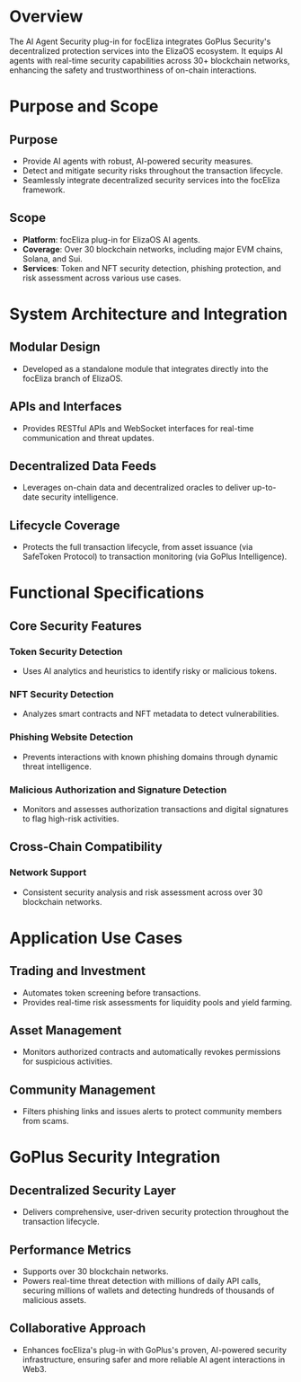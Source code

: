 # Overview

The AI Agent Security plug-in for focEliza integrates GoPlus Security's decentralized protection services into the ElizaOS ecosystem. It equips AI agents with real-time security capabilities across 30+ blockchain networks, enhancing the safety and trustworthiness of on-chain interactions.

# Purpose and Scope

## Purpose

- Provide AI agents with robust, AI-powered security measures.
- Detect and mitigate security risks throughout the transaction lifecycle.
- Seamlessly integrate decentralized security services into the focEliza framework.

## Scope

- **Platform**: focEliza plug-in for ElizaOS AI agents.
- **Coverage**: Over 30 blockchain networks, including major EVM chains, Solana, and Sui.
- **Services**: Token and NFT security detection, phishing protection, and risk assessment across various use cases.

# System Architecture and Integration

## Modular Design

- Developed as a standalone module that integrates directly into the focEliza branch of ElizaOS.

## APIs and Interfaces

- Provides RESTful APIs and WebSocket interfaces for real-time communication and threat updates.

## Decentralized Data Feeds

- Leverages on-chain data and decentralized oracles to deliver up-to-date security intelligence.

## Lifecycle Coverage

- Protects the full transaction lifecycle, from asset issuance (via SafeToken Protocol) to transaction monitoring (via GoPlus Intelligence).

# Functional Specifications

## Core Security Features

### Token Security Detection

- Uses AI analytics and heuristics to identify risky or malicious tokens.

### NFT Security Detection

- Analyzes smart contracts and NFT metadata to detect vulnerabilities.

### Phishing Website Detection

- Prevents interactions with known phishing domains through dynamic threat intelligence.

### Malicious Authorization and Signature Detection

- Monitors and assesses authorization transactions and digital signatures to flag high-risk activities.

## Cross-Chain Compatibility

### Network Support

- Consistent security analysis and risk assessment across over 30 blockchain networks.

# Application Use Cases

## Trading and Investment

- Automates token screening before transactions.
- Provides real-time risk assessments for liquidity pools and yield farming.

## Asset Management

- Monitors authorized contracts and automatically revokes permissions for suspicious activities.

## Community Management

- Filters phishing links and issues alerts to protect community members from scams.

# GoPlus Security Integration

## Decentralized Security Layer

- Delivers comprehensive, user-driven security protection throughout the transaction lifecycle.

## Performance Metrics

- Supports over 30 blockchain networks.
- Powers real-time threat detection with millions of daily API calls, securing millions of wallets and detecting hundreds of thousands of malicious assets.

## Collaborative Approach

- Enhances focEliza's plug-in with GoPlus's proven, AI-powered security infrastructure, ensuring safer and more reliable AI agent interactions in Web3.